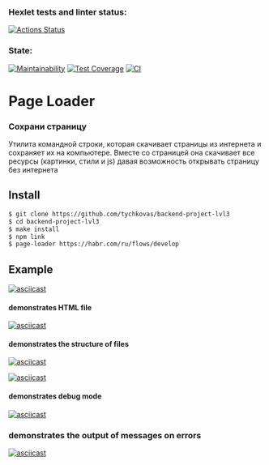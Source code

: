 ### Hexlet tests and linter status:
[![Actions Status](https://github.com/tychkovas/backend-project-lvl3/workflows/hexlet-check/badge.svg)](https://github.com/tychkovas/backend-project-lvl3/actions)

### State:
[![Maintainability](https://api.codeclimate.com/v1/badges/90514effad227fe7da1e/maintainability)](https://codeclimate.com/github/tychkovas/backend-project-lvl3/maintainability) [![Test Coverage](https://api.codeclimate.com/v1/badges/90514effad227fe7da1e/test_coverage)](https://codeclimate.com/github/tychkovas/backend-project-lvl3/test_coverage) [![CI](https://github.com/tychkovas/backend-project-lvl3/actions/workflows/nodejs.yml/badge.svg)](https://github.com/tychkovas/backend-project-lvl3/actions/workflows/nodejs.yml)
# Page Loader
### Сохрани страницу

Утилита командной строки, которая скачивает страницы из интернета и сохраняет их на компьютере. Вместе со страницей она скачивает все ресурсы (картинки, стили и js) давая возможность открывать страницу без интернета

## Install

```sh
$ git clone https://github.com/tychkovas/backend-project-lvl3
$ cd backend-project-lvl3
$ make install
$ npm link
$ page-loader https://habr.com/ru/flows/develop
```

## Example 

[![asciicast](https://asciinema.org/a/443383.svg)](https://asciinema.org/a/443383)
#### demonstrates HTML file
[![asciicast](https://asciinema.org/a/WC7tTEDGzMRXwZMgvcorfEWVU.svg)](https://asciinema.org/a/WC7tTEDGzMRXwZMgvcorfEWVU)

#### demonstrates the structure of files
[![asciicast](https://asciinema.org/a/5Mz6ApchGieaH2Y8M8EwUDgeI.svg)](https://asciinema.org/a/5Mz6ApchGieaH2Y8M8EwUDgeI)

[![asciicast](https://asciinema.org/a/441417.svg)](https://asciinema.org/a/441417)


#### demonstrates debug mode
[![asciicast](https://asciinema.org/a/0G5ASO8PZ75vW7qSabN75uXYI.svg)](https://asciinema.org/a/0G5ASO8PZ75vW7qSabN75uXYI)


### demonstrates the output of messages on errors
[![asciicast](https://asciinema.org/a/442686.svg)](https://asciinema.org/a/442686)